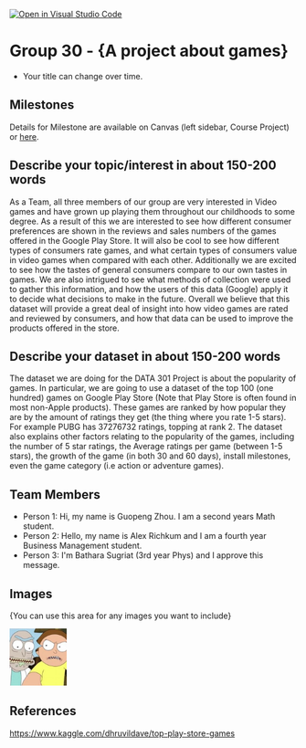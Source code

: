 [![Open in Visual Studio Code](https://classroom.github.com/assets/open-in-vscode-f059dc9a6f8d3a56e377f745f24479a46679e63a5d9fe6f495e02850cd0d8118.svg)](https://classroom.github.com/online_ide?assignment_repo_id=5890772&assignment_repo_type=AssignmentRepo)
# Group 30 - {A project about games}

- Your title can change over time.

## Milestones

Details for Milestone are available on Canvas (left sidebar, Course Project) or [here](https://firas.moosvi.com/courses/data301/project/milestone01.html).

## Describe your topic/interest in about 150-200 words

As a Team, all three members of our group are very interested in Video games and have grown up playing them throughout our childhoods to some degree. As a result of this we are interested to see how different consumer preferences are shown in the reviews and sales numbers of the games offered in the Google Play Store. It will also be cool to see how different types of consumers rate games, and what certain types of consumers value in video games when compared with each other. Additionally we are excited to see how the tastes of general consumers compare to our own tastes in games. We are also intrigued to see what methods of collection were used to gather this information, and how the users of this data (Google) apply it to decide what decisions to make in the future. Overall we believe that this dataset will provide a great deal of insight into how video games are rated and reviewed by consumers, and how that data can be used to improve the products offered in the store.

## Describe your dataset in about 150-200 words

The dataset we are doing for the DATA 301 Project is about the popularity of games. In particular, we are going to use a dataset of the top 100 (one hundred) games on Google Play Store (Note that Play Store is often found in most non-Apple products). These games are ranked by how popular they are by the amount of ratings they get (the thing where you rate 1-5 stars). For example PUBG has 37276732 ratings, topping at rank 2. The dataset also explains other factors relating to the popularity of the games, including the number of 5 star ratings, the Average ratings per game (between 1-5 stars), the growth of the game (in both 30 and 60 days), install milestones, even the game category (i.e action or adventure games).

## Team Members

- Person 1: Hi, my name is Guopeng Zhou. I am a second years Math student.
- Person 2: Hello, my name is Alex Richkum and I am a fourth year Business Management student.
- Person 3: I'm Bathara Sugriat (3rd year Phys) and I approve this message.

## Images

{You can use this area for any images you want to include}

<img src ="images/rTSev4Z__400x400.jpg" width="100px">

## References

https://www.kaggle.com/dhruvildave/top-play-store-games



